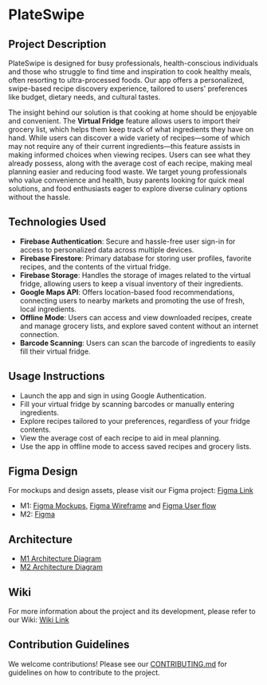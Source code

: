 # PlateSwipe

## Project Description
PlateSwipe is designed for busy professionals, health-conscious individuals and those who struggle to find time and inspiration to cook healthy meals, often resorting to ultra-processed foods. Our app offers a personalized, swipe-based recipe discovery experience, tailored to users' preferences like budget, dietary needs, and cultural tastes.

The insight behind our solution is that cooking at home should be enjoyable and convenient. The **Virtual Fridge** feature allows users to import their grocery list, which helps them keep track of what ingredients they have on hand. While users can discover a wide variety of recipes—some of which may not require any of their current ingredients—this feature assists in making informed choices when viewing recipes. Users can see what they already possess, along with the average cost of each recipe, making meal planning easier and reducing food waste. We target young professionals who value convenience and health, busy parents looking for quick meal solutions, and food enthusiasts eager to explore diverse culinary options without the hassle.

## Technologies Used
- **Firebase Authentication**: Secure and hassle-free user sign-in for access to personalized data across multiple devices.
- **Firebase Firestore**: Primary database for storing user profiles, favorite recipes, and the contents of the virtual fridge.
- **Firebase Storage**: Handles the storage of images related to the virtual fridge, allowing users to keep a visual inventory of their ingredients.
- **Google Maps API**: Offers location-based food recommendations, connecting users to nearby markets and promoting the use of fresh, local ingredients.
- **Offline Mode**: Users can access and view downloaded recipes, create and manage grocery lists, and explore saved content without an internet connection.
- **Barcode Scanning**: Users can scan the barcode of ingredients to easily fill their virtual fridge.

## Usage Instructions
- Launch the app and sign in using Google Authentication.
- Fill your virtual fridge by scanning barcodes or manually entering ingredients.
- Explore recipes tailored to your preferences, regardless of your fridge contents.
- View the average cost of each recipe to aid in meal planning.
- Use the app in offline mode to access saved recipes and grocery lists.

## Figma Design
For mockups and design assets, please visit our Figma project: [Figma Link](https://www.figma.com/files/team/1362766805858708238/project/284123972?fuid=1345006704253084542)
- M1: [Figma Mockups](https://www.figma.com/design/lWFaH9B1YIkVyy45Cva9yk/M1?node-id=3-2&t=zmIyVCMKmiG04R5r-1), [Figma Wireframe](https://www.figma.com/design/lWFaH9B1YIkVyy45Cva9yk/M1?node-id=0-1&t=zmIyVCMKmiG04R5r-1) and [Figma User flow](https://www.figma.com/design/lWFaH9B1YIkVyy45Cva9yk/M1?node-id=405-523&node-type=canvas&t=zmIyVCMKmiG04R5r-0)
- M2: [Figma](https://www.figma.com/design/lWFaH9B1YIkVyy45Cva9yk/M2?node-id=3-2&node-type=canvas&t=fDBw9MfgzoPbo8Rt-0)

## Architecture 
- [M1 Architecture Diagram](https://www.figma.com/design/lWFaH9B1YIkVyy45Cva9yk/M1?node-id=526-1216&t=JuFdVLhx8xig8xMP-1)
- [M2 Architecture Diagram](https://www.figma.com/design/lWFaH9B1YIkVyy45Cva9yk/M2?node-id=526-1216&node-type=canvas&t=fDBw9MfgzoPbo8Rt-0)
## Wiki
For more information about the project and its development, please refer to our Wiki: [Wiki Link](https://github.com/PlateSwipe/PlateSwipe/wiki)

## Contribution Guidelines
We welcome contributions! Please see our [CONTRIBUTING.md](https://github.com/PlateSwipe/PlateSwipe/blob/main/CONTRIBUTING.md) for guidelines on how to contribute to the project.
